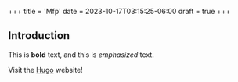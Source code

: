 +++
title = 'Mfp'
date = 2023-10-17T03:15:25-06:00
draft = true
+++
## Introduction

This is **bold** text, and this is *emphasized* text.

Visit the [Hugo](https://gohugo.io) website!